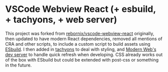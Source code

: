 # VSCode Webview React (+ esbuild, + tachyons, + web server)

This project was forked from [rebornix/vscode-webview-react](https://rebornix/vscode-webview-react) originally, then updated to have modern React dependencies, removed all mentions of CRA and other scripts, to include a custom script to build assets using [ESbuild](https://github.com/evanw/esbuild). I then added in [tachyons](https://tachyons.io) to deal with styling, and [Modern Web's dev server](https://github.com/modernweb-dev/web) to handle quick refresh when developing. CSS already works out of the box with ESbuild but could be extended with post-css or something in the future.